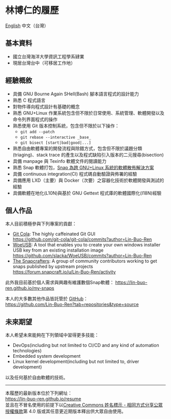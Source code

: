 # 林博仁的履歷
[English](https://lin-buo-ren.github.io/resume) 中文（台灣）

## 基本資料
* 國立台灣海洋大學資訊工程學系肄業
* 現居台灣台中（可移居工作地）

## 經驗概敘
* 具備 GNU Bourne Again SHell(Bash) 腳本語言程式的設計能力
* 熟悉 C 程式語言
* 對物件導向程式設計有基礎的概念
* 熟悉 GNU+Linux 作業系統包含但不限於日常使用、系統管理、軟體開發以及命令列界面程式的操作
* 熟悉使用 Git 版本控制系統，包含但不限於以下操作：
    * `git add --patch`
    * `git rebase --interactive _base_`
    * `git bisect [start|bad|good|...]`
* 熟悉自由軟體專案的開發流程與除錯方式，包含但不限於議題分類(triaging)、stack trace 的產生以及程式缺陷引入版本的二元搜尋(bisection)
* 具備 manpage 與 Texinfo 軟體文件的閱讀能力
* 熟悉 Snap 軟體打包，[Snap 為跨 GNU+Linux 系統的軟體散佈解決方案](https://snapcraft.io)
* 具備 continuous integration(CI) 程式碼自動驗證與佈署的經驗
* 具備應用 LXD（主要）與 Docker（次要）之容器化技術於軟體開發與測試的經驗
* 具備軟體在地化(L10N)與基於 GNU Gettext 程式庫的軟體國際化(I18N)經驗

## 個人作品
本人目前積極參與下列專案的貢獻：

* [Git Cola](http://git-cola.github.io): The highly caffeinated Git GUI  
  <https://github.com/git-cola/git-cola/commits?author=Lin-Buo-Ren>
* [WoeUSB](https://github.com/slacka/WoeUSB): A tool that enables you to create your own windows installer USB key from an existing installation image  
  <https://github.com/slacka/WoeUSB/commits?author=Lin-Buo-Ren>
* [The Snapcrafters](https://forum.snapcraft.io/t/join-snapcrafters/1325): A group of community contributors working to get snaps published by upstream projects  
  <https://forum.snapcraft.io/u/Lin-Buo-Ren/activity>

此外我目前基於個人需求與興趣有維護數個Snap軟體：
https://lin-buo-ren.github.io/my-snaps

本人的大多數其他作品皆託管於 [GitHub](http://github.com)：  
<https://github.com/Lin-Buo-Ren?tab=repositories&type=source>

## 未來期望
本人希望未來能夠在下列領域中習得更多技能：

* DevOps(including but not limited to CI/CD and any kind of automation technologies)
* Embedded system development
* Linux kernel development(including but not limited to, driver development)

以及任何基於自由軟體的技術。

---
本履歷的最新版本位於下列網址：  
<https://lin-buo-ren.github.io/resume>  
並且在不冒名使用的前提下以[Creative Commons 姓名標示 - 相同方式分享公眾授權條款](https://creativecommons.org/licenses/by/4.0/)第 4.0 版或其任意更近期版本釋出供大眾自由使用。

